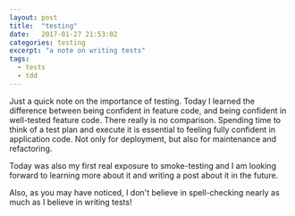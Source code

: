 ```yaml
---
layout: post
title:  "testing"
date:   2017-01-27 21:53:02
categories: testing
excerpt: "a note on writing tests"
tags:
  - tests
  - tdd
---
```

Just a quick note on the importance of testing.  Today I learned the difference between being confident in feature code, and being confident in well-tested feature code.  There really is no comparison.  Spending time to think of a test plan and execute it is essential to feeling fully confident in application code.  Not only for deployment, but also for maintenance and refactoring.

Today was also my first real exposure to smoke-testing and I am looking forward to learning more about it and writing a post about it in the future.

Also, as you may have noticed, I don't believe in spell-checking nearly as much as I believe in writing tests!
